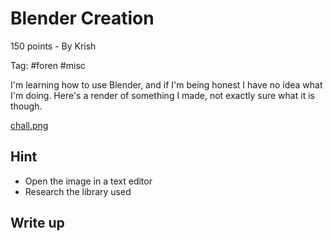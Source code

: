 # Blender Creation

150 points - By Krish

Tag: #foren #misc

I'm learning how to use Blender, and if I'm being honest I have no idea what I'm doing. Here's a render of something I made, not exactly sure what it is though.

[chall.png](chall.png)

## Hint
- Open the image in a text editor
- Research the library used

## Write up

